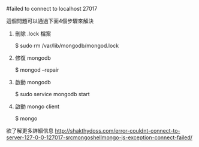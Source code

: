#failed to connect to localhost 27017

這個問題可以通過下面4個步驟來解決

1)  刪除 .lock 檔案

    $ sudo rm /var/lib/mongodb/mongod.lock 

2)  修復 mongodb

    $ mongod –repair

3)  啟動 mongodb

    $ sudo service mongodb start 

4)  啟動 mongo client

    $ mongo

欲了解更多詳細信息 http://shakthydoss.com/error-couldnt-connect-to-server-127-0-0-127017-srcmongoshellmongo-js-exception-connect-failed/
